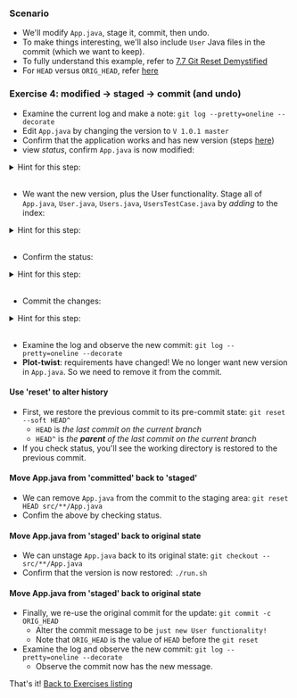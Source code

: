 
### Scenario

* We'll modify `App.java`, stage it, commit, then undo.
* To make things interesting, we'll also include `User` Java files in the commit (which we want to keep).
* To fully understand this example, refer to [7.7 Git Reset Demystified](https://git-scm.com/book/en/v2/Git-Tools-Reset-Demystified)
* For `HEAD` versus `ORIG_HEAD`, refer [here](https://stackoverflow.com/questions/964876)

### Exercise 4: modified -> staged -> commit (and undo)

* Examine the current log and make a note: `git log --pretty=oneline --decorate`
* Edit `App.java` by changing the version to `V 1.0.1 master`
* Confirm that the application works and has new version (steps [here](./reference_doc/ConfirmApp.md))
* view _status_, confirm `App.java` is now modified:

<details><summary>Hint for this step:</summary>
<p><pre>
git status
</pre></p></details>
<br/>

* We want the new version, plus the User functionality. Stage all of `App.java`, `User.java`, `Users.java`, `UsersTestCase.java` by _adding_ to the index:

<details><summary>Hint for this step:</summary>
<p><pre>
git add src/**/*.java
</pre></p></details>
<br/>

* Confirm the status:

<details><summary>Hint for this step:</summary>
<p><pre>
git status
</pre></p></details>
<br/>

* Commit the changes:

<details><summary>Hint for this step:</summary>
<p><pre>
git commit -m "now version 1.0.1, plus User functionality"
</pre></p></details>
<br/>

* Examine the log and observe the new commit: `git log --pretty=oneline --decorate`
* **Plot-twist**: requirements have changed! We no longer want new version in `App.java`. So we need to remove it from the commit.

#### Use 'reset' to alter history

* First, we restore the previous commit to its pre-commit state: `git reset --soft HEAD^` 
    * `HEAD` is _the last commit on the current branch_
    * `HEAD^` is _the **parent** of the last commit on the current branch_
* If you check status, you'll see the working directory is restored to the previous commit.

#### Move App.java from 'committed' back to 'staged'

* We can remove `App.java` from the commit to the staging area: `git reset HEAD src/**/App.java`
* Confim the above by checking status.

#### Move App.java from 'staged' back to original state 

* We can unstage `App.java` back to its original state: `git checkout -- src/**/App.java`
* Confirm that the version is now restored: `./run.sh`

#### Move App.java from 'staged' back to original state 

* Finally, we re-use the original commit for the update: `git commit -c ORIG_HEAD`
    * Alter the commit message to be `just new User functionality!`
    * Note that `ORIG_HEAD` is the value of `HEAD` before the `git reset`
* Examine the log and observe the new commit: `git log --pretty=oneline --decorate`
    * Observe the commit now has the new message.

That's it! [Back to Exercises listing](./Exercises.md)
